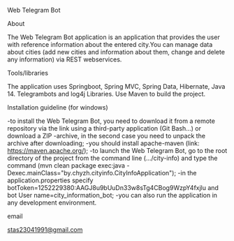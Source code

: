 Web Telegram Bot

About

The Web Telegram Bot application is an application that provides the user with reference information about the entered city.You can manage data about cities (add new cities and information about them, change and delete any information) via REST webservices.

Tools/libraries

The application uses Springboot, Spring MVC, Spring Data, Hibernate, Java 14. Telegrambots and log4j Libraries. Use Maven to build the project.

Installation guideline (for windows)

-to install the Web Telegram Bot, you need to download it from a remote repository via the link using a third-party application (Git Bash...) or download a ZIP
-archive, in the second case you need to unpack the archive after downloading; -you should install apache-maven (link: https://maven.apache.org/);
-to launch the Web Telegram Bot, go to the root directory of the project from the command line (.../city-info) and type the command (mvn clean package exec:java -Dexec.mainClass="by.chyzh.cityinfo.CityInfoApplication");
-in the application.properties specify botToken=1252229380:AAGJ8u9bUuDn33w8sTg4CBog9WzpY4fxjlu and bot User name=city_information_bot;
-you can also run the application in any development environment.

email

stas23041991@gmail.com
